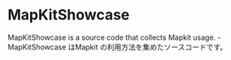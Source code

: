 # MapKitShowcase
MapKitShowcase is a source code that collects Mapkit usage. - MapKitShowcase はMapkit の利用方法を集めたソースコードです。
